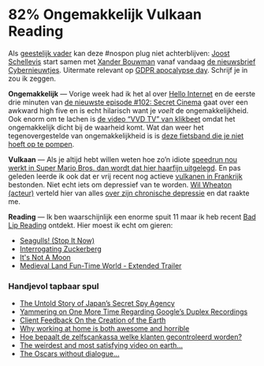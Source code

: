 # 82% Ongemakkelijk Vulkaan Reading

Als [geestelijk vader](https://twitter.com/Schellevis/status/999894445985181697) kan deze #nospon plug niet achterblijven: [Joost Schellevis](https://twitter.com/Schellevis) start samen met [Xander Bouwman](https://twitter.com/xbouwman) vanaf vandaag [de nieuwsbrief Cybernieuwtjes](https://cybernieuwtjes.nl). Uitermate relevant op [GDPR apocalypse day](https://www.mirror.co.uk/interactives/its-gdpr-day-heres-15-12588804). Schrijf je in zou ik zeggen.

**Ongemakkelijk** — Vorige week had ik het al over [Hello Internet](http://www.hellointernet.fm) en de eerste drie minuten van [de nieuwste episode #102: Secret Cinema](http://www.cgpgrey.com/blog/hi-102-secret-cinema) gaat over een awkward high five en is echt hilarisch want je _voelt_ de ongemakkelijkheid. Ook enorm om te lachen is [de video “VVD TV” van klikbeet](https://youtu.be/K60yFKhH23A) omdat het ongemakkelijk dicht bij de waarheid komt. Wat dan weer het tegenovergestelde van ongemakkelijkheid is is [deze fietsband die je niet hoeft op te pompen](https://www.lindanieuws.nl/snacks/lekke-band-voorkomen-luchtloze-fietsband/).

**Vulkaan** — Als je altijd hebt willen weten hoe zo’n idiote [speedrun nou werkt in Super Mario Bros. dan wordt dat hier haarfijn uitgelegd](https://www.youtube.com/embed/_FQJEzJ_cQw). En pas geleden leerde ik ook dat er vrij recent nog actieve [vulkanen in Frankrijk](https://dier-en-natuur.infonu.nl/natuur/62389-vulkanen-in-frankrijk.html) bestonden. Niet echt iets om depressief van te worden. [Wil Wheaton (acteur)](https://www.imdb.com/name/nm0000696/) verteld hier van alles [over zijn chronische depressie](http://wilwheaton.net/2018/05/my-name-is-wil-wheaton-i-live-with-chronic-depression-and-i-am-not-ashamed/) en dat raakte me.

**Reading** — Ik ben waarschijnlijk een enorme spuit 11 maar ik heb recent [Bad Lip Reading](https://www.youtube.com/user/BadLipReading) ontdekt. Hier moest ik echt om gieren: 

- [Seagulls! (Stop It Now)](https://www.youtube.com/watch?v=U9t-slLl30E)
- [Interrogating Zuckerberg](https://www.youtube.com/watch?v=_zCDvOsdL9Q&app=desktop)
- [It's Not A Moon](https://www.youtube.com/watch?v=eT4shwU4Yc4&feature=youtu.be)
- [Medieval Land Fun-Time World - Extended Trailer](https://www.youtube.com/watch?v=5Krz-dyD-UQ)

### Handjevol tapbaar spul

- [The Untold Story of Japan’s Secret Spy Agency](https://theintercept.com/2018/05/19/japan-dfs-surveillance-agency/)
- [Yammering on One More Time Regarding Google’s Duplex Recordings](https://daringfireball.net/2018/05/yammering_on_regarding_google_duplex)
- [Client Feedback On the Creation of the Earth](https://www.mcsweeneys.net/articles/client-feedback-on-the-creation-of-the-earth)
- [Why working at home is both awesome and horrible](http://theoatmeal.com/comics/working_home)
- [Hoe bepaalt de zelfscankassa welke klanten gecontroleerd worden?](https://www.nrc.nl/nieuws/2018/04/06/hoe-bepaalt-de-zelfscankassa-welke-klanten-gecontroleerd-worden-a1598456)
- [The weirdest and most satisfying video on earth…](https://twitter.com/thecitosuarez/status/987544635055591425)
- [The Oscars without dialogue...](https://m.youtube.com/watch?v=E0hjF9ejsSg)
